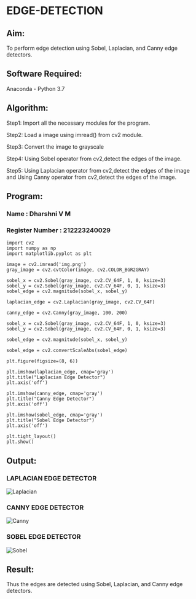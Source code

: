 # EDGE-DETECTION
## Aim:
To perform edge detection using Sobel, Laplacian, and Canny edge detectors.

## Software Required:
Anaconda - Python 3.7

## Algorithm:
Step1:
Import all the necessary modules for the program.

Step2:
Load a image using imread() from cv2 module.

Step3:
Convert the image to grayscale

Step4:
Using Sobel operator from cv2,detect the edges of the image.

Step5:
Using Laplacian operator from cv2,detect the edges of the image and Using Canny operator from cv2,detect the edges of the image.

## Program:
### Name : Dharshni V M
### Register Number : 212223240029
```
import cv2
import numpy as np
import matplotlib.pyplot as plt

image = cv2.imread('img.png')
gray_image = cv2.cvtColor(image, cv2.COLOR_BGR2GRAY)

sobel_x = cv2.Sobel(gray_image, cv2.CV_64F, 1, 0, ksize=3)  
sobel_y = cv2.Sobel(gray_image, cv2.CV_64F, 0, 1, ksize=3)  
sobel_edge = cv2.magnitude(sobel_x, sobel_y)

laplacian_edge = cv2.Laplacian(gray_image, cv2.CV_64F)

canny_edge = cv2.Canny(gray_image, 100, 200)

sobel_x = cv2.Sobel(gray_image, cv2.CV_64F, 1, 0, ksize=3)
sobel_y = cv2.Sobel(gray_image, cv2.CV_64F, 0, 1, ksize=3)

sobel_edge = cv2.magnitude(sobel_x, sobel_y)

sobel_edge = cv2.convertScaleAbs(sobel_edge)

plt.figure(figsize=(8, 6))

plt.imshow(laplacian_edge, cmap='gray')
plt.title("Laplacian Edge Detector")
plt.axis('off')

plt.imshow(canny_edge, cmap='gray')
plt.title("Canny Edge Detector")
plt.axis('off')

plt.imshow(sobel_edge, cmap='gray')  
plt.title("Sobel Edge Detector")
plt.axis('off')

plt.tight_layout()
plt.show()
```
## Output:
### LAPLACIAN EDGE DETECTOR

![Laplacian](https://github.com/user-attachments/assets/0c6a6d0f-532e-4c05-806b-9a7cf2ad9b30)

### CANNY EDGE DETECTOR

![Canny](https://github.com/user-attachments/assets/bcd874e0-46c4-4f50-b99e-418b822dd8f6)

### SOBEL EDGE DETECTOR

![Sobel](https://github.com/user-attachments/assets/20d7c6bc-c22d-446a-a7d2-3bdbe0a6f466)

## Result:
Thus the edges are detected using Sobel, Laplacian, and Canny edge detectors.
